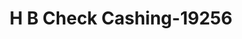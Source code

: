 ---
f_zip-code: 95687
f_state-code: CA
title: H B Check Cashing-19256
f_phone: 707-448-2948
f_city-only: Vacaville
f_address: 975 Alamo Drive Vacaville
f_location-unique-id: '19256'
slug: h-b-check-cashing-19256
updated-on: '2024-05-30T13:46:58.046Z'
created-on: '2024-05-30T13:36:59.803Z'
published-on: '2024-05-30T13:54:32.469Z'
f_city-state: cms/city/vacaville-ca.md
f_company: cms/company/h-b-check-cashing.md
f_state: cms/state/california.md
layout: '[payday-loan].html'
tags: payday-loan
---
